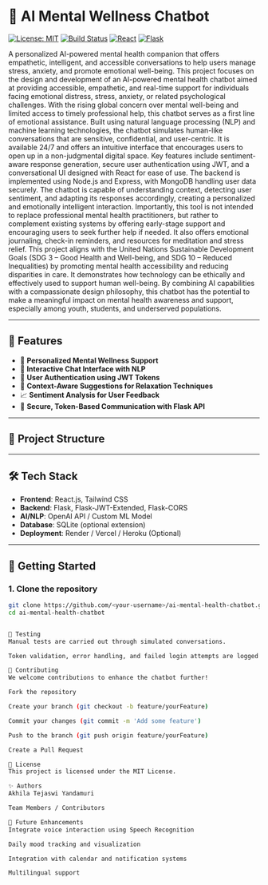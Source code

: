 # 🧠 AI Mental Wellness Chatbot

[![License: MIT](https://img.shields.io/badge/License-MIT-blue.svg)](LICENSE)
[![Build Status](https://img.shields.io/badge/build-passing-brightgreen)]()
[![React](https://img.shields.io/badge/Frontend-React-blue)]()
[![Flask](https://img.shields.io/badge/Backend-Flask-lightgrey)]()

A personalized AI-powered mental health companion that offers empathetic, intelligent, and accessible conversations to help users manage stress, anxiety, and promote emotional well-being.
This project focuses on the design and development of an AI-powered mental health 
chatbot aimed at providing accessible, empathetic, and real-time support for 
individuals facing emotional distress, stress, anxiety, or related psychological 
challenges. With the rising global concern over mental well-being and limited access 
to timely professional help, this chatbot serves as a first line of emotional assistance. 
Built using natural language processing (NLP) and machine learning technologies, 
the chatbot simulates human-like conversations that are sensitive, confidential, and 
user-centric. It is available 24/7 and offers an intuitive interface that encourages users 
to open up in a non-judgmental digital space. 
Key features include sentiment-aware response generation, secure user 
authentication using JWT, and a conversational UI designed with React for ease of 
use. The backend is implemented using Node.js and Express, with MongoDB 
handling user data securely. The chatbot is capable of understanding context, 
detecting user sentiment, and adapting its responses accordingly, creating a 
personalized and emotionally intelligent interaction. 
Importantly, this tool is not intended to replace professional mental health 
practitioners, but rather to complement existing systems by offering early-stage 
support and encouraging users to seek further help if needed. It also offers emotional 
journaling, check-in reminders, and resources for meditation and stress relief. 
This project aligns with the United Nations Sustainable Development Goals (SDG 3 – Good Health and Well-being, and SDG 10 – Reduced Inequalities) by promoting 
mental health accessibility and reducing disparities in care. It demonstrates how 
technology can be ethically and effectively used to support human well-being. By 
combining AI capabilities with a compassionate design philosophy, this chatbot has 
the potential to make a meaningful impact on mental health awareness and support, 
especially among youth, students, and underserved populations. 

---

## 🌟 Features

- 🧘 **Personalized Mental Wellness Support**
- 💬 **Interactive Chat Interface with NLP**
- 🔐 **User Authentication using JWT Tokens**
- 🎯 **Context-Aware Suggestions for Relaxation Techniques**
- 📈 **Sentiment Analysis for User Feedback**
- 🧾 **Secure, Token-Based Communication with Flask API**

---

## 📁 Project Structure


---

## 🛠️ Tech Stack

- **Frontend**: React.js, Tailwind CSS
- **Backend**: Flask, Flask-JWT-Extended, Flask-CORS
- **AI/NLP**: OpenAI API / Custom ML Model
- **Database**: SQLite (optional extension)
- **Deployment**: Render / Vercel / Heroku (Optional)

---

## 🚀 Getting Started

### 1. Clone the repository

```bash
git clone https://github.com/<your-username>/ai-mental-health-chatbot.git
cd ai-mental-health-chatbot


🧪 Testing
Manual tests are carried out through simulated conversations.

Token validation, error handling, and failed login attempts are logged and tracked.

🤝 Contributing
We welcome contributions to enhance the chatbot further!

Fork the repository

Create your branch (git checkout -b feature/yourFeature)

Commit your changes (git commit -m 'Add some feature')

Push to the branch (git push origin feature/yourFeature)

Create a Pull Request

📜 License
This project is licensed under the MIT License.

✨ Authors
Akhila Tejaswi Yandamuri

Team Members / Contributors

📌 Future Enhancements
Integrate voice interaction using Speech Recognition

Daily mood tracking and visualization

Integration with calendar and notification systems

Multilingual support

